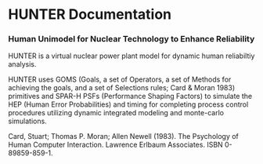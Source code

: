 # HUNTER Documentation

### Human Unimodel for Nuclear Technology to Enhance Reliability

HUNTER is a virtual nuclear power plant model for dynamic human reliabiltiy analysis.

HUNTER uses GOMS (Goals, a set of Operators, a set of Methods for achieving the goals, and a set of Selections rules; Card & Moran 1983) primitives and SPAR-H PSFs (Performance Shaping Factors) to simulate the HEP (Human Error Probabilities) and timing for completing process control procedures utilizing dynamic integrated modeling and monte-carlo simulations.



 Card, Stuart; Thomas P. Moran; Allen Newell (1983). The Psychology of Human Computer Interaction. Lawrence Erlbaum Associates. ISBN 0-89859-859-1.

